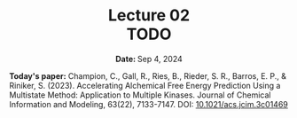 <h1 align="center">
<b>Lecture 02</b><br>
TODO
</h1>
<p align="center"><b>Date: </b>Sep 4, 2024</p>

**Today's paper:** Champion, C., Gall, R., Ries, B., Rieder, S. R., Barros, E. P., & Riniker, S. (2023). Accelerating Alchemical Free Energy Prediction Using a Multistate Method: Application to Multiple Kinases. Journal of Chemical Information and Modeling, 63(22), 7133-7147. DOI: [10.1021/acs.jcim.3c01469](https://doi.org/10.1021/acs.jcim.3c01469)
